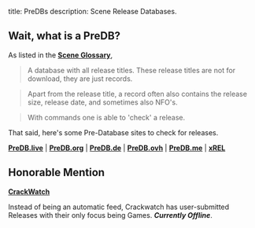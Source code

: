 title: PreDBs
description: Scene Release Databases.

## Wait, what is a PreDB?

As listed in the [**Scene Glossary**](https://ripped.guide/Scene/scene-glossary/),

> A database with all release titles. These release titles are not for download, they are just records.

> Apart from the release title, a record often also contains the release size, release date, and sometimes also NFO's.

> With commands one is able to 'check' a release.

That said, here's some Pre-Database sites to check for releases.

**[PreDB.live](https://predb.live/)** |
**[PreDB.org](https://www.predb.org/)** |
**[PreDB.de](https://predb.de/)** |
**[PreDB.ovh](https://predb.ovh/)** |
**[PreDB.me](https://predb.me/)** |
**[xREL](https://www.xrel.to/releases.html#)**

## Honorable Mention
**[CrackWatch](https://crackwatch.com/)**

Instead of being an automatic feed, Crackwatch has user-submitted Releases with their only focus being Games. **_Currently Offline_**.
